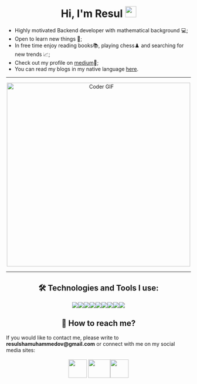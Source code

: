 <h1 align="center">Hi, I'm Resul <img src="https://user-images.githubusercontent.com/42378118/110234147-e3259600-7f4e-11eb-95be-0c4047144dea.gif" width="30"></h1>

- Highly motivated Backend developer with mathematical background 💻;
- Open to learn new things 🧠;
- In free time enjoy reading books📚, playing chess♟️ and searching for new trends 📈;
- Check out my profile on [medium](https://medium.com/@resul.shm)📝;
- You can read my blogs in my native language [here](https://makalam.com/@resul.shm/). 
 ---
<div align="center">
<img src="https://media.giphy.com/media/SWoSkN6DxTszqIKEqv/giphy.gif" alt="Coder GIF" width="500">
</div>

---
<h2 align="center">🛠️ Technologies and Tools I use:</h2>
<div align="center">
<img src="https://img.shields.io/badge/go-%2300ADD8.svg?style=for-the-badge&logo=go&logoColor=white"><img src="https://img.shields.io/badge/postgres-%23316192.svg?style=for-the-badge&logo=postgresql&logoColor=white"><img src="https://img.shields.io/badge/node.js-6DA55F?style=for-the-badge&logo=node.js&logoColor=white"><img src="https://img.shields.io/badge/javascript-%23323330.svg?style=for-the-badge&logo=javascript&logoColor=%23F7DF1E"><img src="https://img.shields.io/badge/docker-%230db7ed.svg?style=for-the-badge&logo=docker&logoColor=white"><img src="https://img.shields.io/badge/git-orange.svg?style=for-the-badge&logo=git&logoColor=white"><img src="https://img.shields.io/badge/ClickHouse-yellow.svg?style=for-the-badge&logo=ClickHouse&logoColor=white"><img src="https://img.shields.io/badge/Apache Kafka-grey.svg?style=for-the-badge&logo=ApacheKafka&logoColor=white"><img src="https://img.shields.io/badge/MongoDB-%234ea94b.svg?style=for-the-badge&logo=mongodb&logoColor=white">
</div>

<h2 align="center">📧 How to reach me?</h2>
If you would like to contact me, please write to <strong>resulshamuhammedov@gmail.com</strong> or connect with me on my social media sites:
<br>
<br>
<div align="center">
</a><a href="https://www.linkedin.com/in/resulshm/"><img src="https://www.vectorlogo.zone/logos/linkedin/linkedin-icon.svg" height="50" width="50"></a> <a href="https://twitter.com/resul_shm"><img src="https://www.vectorlogo.zone/logos/twitter/twitter-official.svg" height="50" width="60"></a><a href="https://www.instagram.com/resul.shm/"><img src="https://www.vectorlogo.zone/logos/instagram/instagram-icon.svg" height="50" width="50"></a>
</div>



